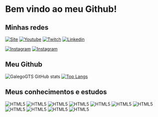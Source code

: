 # Bem vindo ao meu Github!


## Minhas redes
[![Site](https://img.shields.io/website?label=GTSGalego.com&style=for-the-badge&url=https://gtsgalego.com)](https://gtsgalego.com) 
[![Youtube](https://img.shields.io/badge/YouTube-FF0000?style=for-the-badge&logo=youtube&logoColor=white)](https://www.youtube.com/channel/UCoBRJxCNafEG2sucL1BSdRQ) 
[![Twitch](https://img.shields.io/badge/Twitch-9146FF?style=for-the-badge&logo=twitch&logoColor=white)](https://www.twitch.tv/gtsgalego)
[![Linkedin](https://img.shields.io/badge/LinkedIn-0077B5?style=for-the-badge&logo=linkedin&logoColor=white)](https://www.linkedin.com/in/guilhermetsilva/)

[![Instagram](https://img.shields.io/badge/Instagram-E4405F?style=for-the-badge&logo=instagram&logoColor=white)](https://www.instagram.com/gtsgalego/)
[![Instagram](https://img.shields.io/badge/Instagram-E4405F?style=for-the-badge&logo=instagram&logoColor=white)](https://www.instagram.com/galegogts/)


## Meu Github 

![GalegoGTS GitHub stats](https://github-readme-stats-sigma-five.vercel.app/api?username=galegogts&show_icons=true&theme=dark)
[![Top Langs](https://github-readme-stats-sigma-five.vercel.app/api/top-langs/?username=galegogts&hide_title=true&layout=compact&theme=dark&hide=ShaderLab,HLSL)](https://github.com/galegogts)

## Meus conhecimentos e estudos

<div style="display:inline-block">
    <img alt="HTML5" src="https://img.shields.io/badge/HTML5-E34F26?style=for-the-badge&logo=html5&logoColor=white" />
    <img alt="HTML5" src="https://img.shields.io/badge/CSS3-1572B6?style=for-the-badge&logo=css3&logoColor=white" />
    <img alt="HTML5" src="https://img.shields.io/badge/JavaScript-F7DF1E?style=for-the-badge&logo=javascript&logoColor=black" />
    <img alt="HTML5" src="https://img.shields.io/badge/PHP-777BB4?style=for-the-badge&logo=php&logoColor=white" />
    <img alt="HTML5" src="https://img.shields.io/badge/MySQL-00000F?style=for-the-badge&logo=mysql&logoColor=white" />
    <img alt="HTML5" src="https://img.shields.io/badge/jQuery-0769AD?style=for-the-badge&logo=jquery&logoColor=white" />
    <img alt="HTML5" src="https://img.shields.io/badge/Bootstrap-563D7C?style=for-the-badge&logo=bootstrap&logoColor=white" />
    <img alt="HTML5" src="https://img.shields.io/badge/React-20232A?style=for-the-badge&logo=react&logoColor=61DAFB" />
    <img alt="HTML5" src="https://img.shields.io/badge/Unity-100000?style=for-the-badge&logo=unity&logoColor=white" />
    <img alt="HTML5" src="https://img.shields.io/badge/C%23-239120?style=for-the-badge&logo=c-sharp&logoColor=white" />
    <img alt="HTML5" src="https://img.shields.io/badge/Python-14354C?style=for-the-badge&logo=python&logoColor=white" />
<div>



